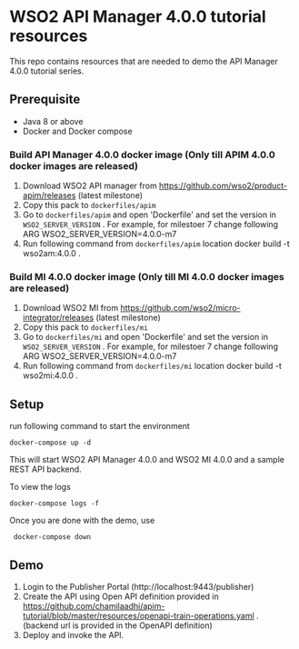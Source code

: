 # WSO2 API Manager 4.0.0 tutorial resources

This repo contains resources that are needed to demo the API Manager 4.0.0 tutorial series.

## Prerequisite

- Java 8 or above
- Docker and Docker compose
  
### Build API Manager 4.0.0 docker image (Only till APIM 4.0.0 docker images are released)

1. Download WSO2 API manager from https://github.com/wso2/product-apim/releases (latest milestone)
2. Copy this pack to `dockerfiles/apim`
3. Go to `dockerfiles/apim` and open 'Dockerfile' and set the version in `WSO2_SERVER_VERSION` . For example, for milestoer 7 change following
    ARG WSO2_SERVER_VERSION=4.0.0-m7
4. Run following command from `dockerfiles/apim` location
    docker build -t wso2am:4.0.0 . 

### Build MI 4.0.0 docker image (Only till MI 4.0.0 docker images are released)

1. Download WSO2 MI from https://github.com/wso2/micro-integrator/releases (latest milestone)
2. Copy this pack to `dockerfiles/mi`
3. Go to `dockerfiles/mi` and open 'Dockerfile' and set the version in `WSO2_SERVER_VERSION` . For example, for milestoer 7 change following
    ARG WSO2_SERVER_VERSION=4.0.0-m7
4. Run following command from `dockerfiles/mi` location
    docker build -t wso2mi:4.0.0 . 

## Setup
   
run following command to start the environment

    docker-compose up -d

This will start WSO2 API Manager 4.0.0 and WSO2 MI 4.0.0 and a sample REST API backend.

To view the logs 

    docker-compose logs -f

Once you are done with the demo, use 

     docker-compose down

## Demo

1. Login to the Publisher Portal (http://localhost:9443/publisher)
2. Create the API using Open API definition provided in https://github.com/chamilaadhi/apim-tutorial/blob/master/resources/openapi-train-operations.yaml . (backend url is provided in the OpenAPI definition)
3. Deploy and invoke the API.